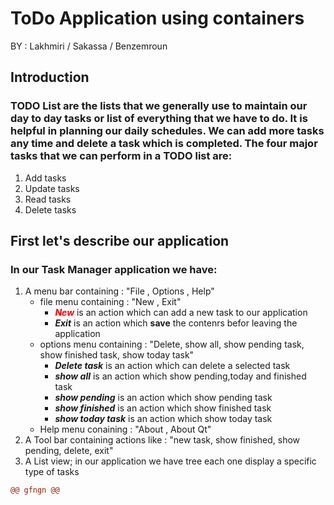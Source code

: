 # ToDo Application using containers

BY : Lakhmiri / Sakassa / Benzemroun

## Introduction
### **TODO** List are the lists that we generally use to maintain our day to day tasks or list of everything that we have to do. It is helpful in planning our daily schedules. We can add more tasks any time and delete a task which is completed. The four major tasks that we can perform in a TODO list are:

1. Add tasks
2. Update tasks
3. Read tasks
4. Delete tasks


## First let's describe our application
### In our Task Manager application we have:
1. A menu bar containing : "File , Options , Help"
   - file menu containing : "New , Exit"
     - <span style="color:red">**_New_**</span> is an action which can add a new task to our application
     - **_Exit_** is an action which **save** the contenrs befor leaving the application
   - options menu containing : "Delete, show all, show pending task, show finished task, show today task"
     - **_Delete task_** is an action which can delete a selected task
     - **_show all_** is an action which show pending,today and finished task
     - **_show pending_** is an action which show pending task
     - **_show finished_** is an action which show finished task
     - **_show today task_** is an action which show today task
   - Help menu conaining : "About , About Qt"
2. A Tool bar containing actions like : "new task, show finished, show pending, delete, exit"
3. A List view; in our application we have tree each one display a specific type of tasks
   

    
```diff 
@@ gfngn @@
```


